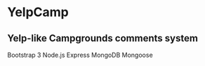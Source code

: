 # YelpCamp

## Yelp-like Campgrounds comments system

Bootstrap 3
Node.js Express
MongoDB Mongoose

